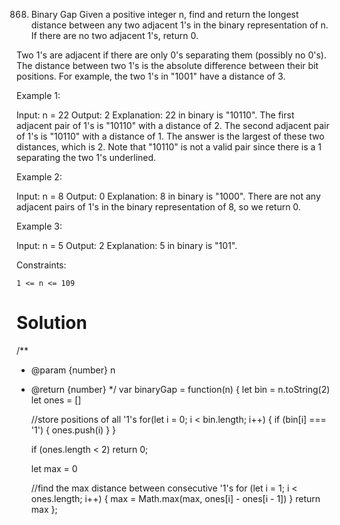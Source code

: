 868. Binary Gap
Given a positive integer n, find and return the longest distance between any two adjacent 1's in the binary representation of n. If there are no two adjacent 1's, return 0.

Two 1's are adjacent if there are only 0's separating them (possibly no 0's). The distance between two 1's is the absolute difference between their bit positions. For example, the two 1's in "1001" have a distance of 3.

 

Example 1:

Input: n = 22
Output: 2
Explanation: 22 in binary is "10110".
The first adjacent pair of 1's is "10110" with a distance of 2.
The second adjacent pair of 1's is "10110" with a distance of 1.
The answer is the largest of these two distances, which is 2.
Note that "10110" is not a valid pair since there is a 1 separating the two 1's underlined.

Example 2:

Input: n = 8
Output: 0
Explanation: 8 in binary is "1000".
There are not any adjacent pairs of 1's in the binary representation of 8, so we return 0.

Example 3:

Input: n = 5
Output: 2
Explanation: 5 in binary is "101".

 

Constraints:

    1 <= n <= 109

# Solution
/**
 * @param {number} n
 * @return {number}
 */
var binaryGap = function(n) {
    let bin = n.toString(2)
    let ones = []

    //store positions of all '1's
    for(let i = 0; i < bin.length; i++) {
        if (bin[i] === '1') {
            ones.push(i)
        }
    }

    if (ones.length < 2) return 0;

    let max = 0

    //find the max distance between consecutive '1's
    for (let i = 1; i < ones.length; i++) {
        max = Math.max(max, ones[i] - ones[i - 1])
    }
    return max
};
